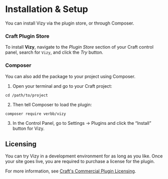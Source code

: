 # Installation & Setup
You can install Vizy via the plugin store, or through Composer.

### Craft Plugin Store
To install **Vizy**, navigate to the _Plugin Store_ section of your Craft control panel, search for `Vizy`, and click the _Try_ button.

### Composer
You can also add the package to your project using Composer.

1. Open your terminal and go to your Craft project:
```
cd /path/to/project
```
2. Then tell Composer to load the plugin:
```
composer require verbb/vizy
```
3. In the Control Panel, go to Settings → Plugins and click the “Install” button for Vizy.

## Licensing
You can try Vizy in a development environment for as long as you like. Once your site goes live, you are required to purchase a license for the plugin.

For more information, see [Craft's Commercial Plugin Licensing](https://docs.craftcms.com/v3/plugins.html#commercial-plugin-licensing).
